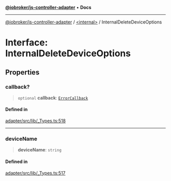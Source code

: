 [**@iobroker/js-controller-adapter**](../../README.md) • **Docs**

***

[@iobroker/js-controller-adapter](../../globals.md) / [\<internal\>](../README.md) / InternalDeleteDeviceOptions

# Interface: InternalDeleteDeviceOptions

## Properties

### callback?

> `optional` **callback**: [`ErrorCallback`](../type-aliases/ErrorCallback.md)

#### Defined in

[adapter/src/lib/\_Types.ts:518](https://github.com/ioBroker/ioBroker.js-controller/blob/77e3ad19ba544ef59ab9929a52ba17e35b9cc80a/packages/adapter/src/lib/_Types.ts#L518)

***

### deviceName

> **deviceName**: `string`

#### Defined in

[adapter/src/lib/\_Types.ts:517](https://github.com/ioBroker/ioBroker.js-controller/blob/77e3ad19ba544ef59ab9929a52ba17e35b9cc80a/packages/adapter/src/lib/_Types.ts#L517)
